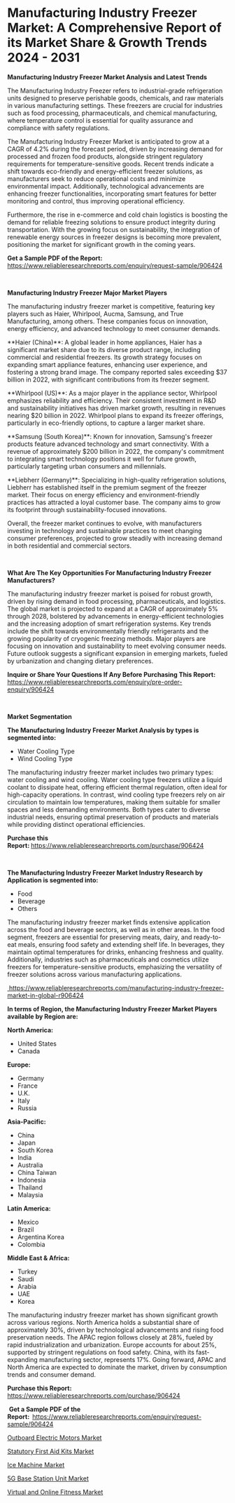 <p><h1>Manufacturing Industry Freezer Market: A Comprehensive Report of its Market Share & Growth Trends 2024 - 2031</h1></p><p><strong>Manufacturing Industry Freezer Market Analysis and Latest Trends</strong></p>
<p><p>The Manufacturing Industry Freezer refers to industrial-grade refrigeration units designed to preserve perishable goods, chemicals, and raw materials in various manufacturing settings. These freezers are crucial for industries such as food processing, pharmaceuticals, and chemical manufacturing, where temperature control is essential for quality assurance and compliance with safety regulations.</p><p>The Manufacturing Industry Freezer Market is anticipated to grow at a CAGR of 4.2% during the forecast period, driven by increasing demand for processed and frozen food products, alongside stringent regulatory requirements for temperature-sensitive goods. Recent trends indicate a shift towards eco-friendly and energy-efficient freezer solutions, as manufacturers seek to reduce operational costs and minimize environmental impact. Additionally, technological advancements are enhancing freezer functionalities, incorporating smart features for better monitoring and control, thus improving operational efficiency. </p><p>Furthermore, the rise in e-commerce and cold chain logistics is boosting the demand for reliable freezing solutions to ensure product integrity during transportation. With the growing focus on sustainability, the integration of renewable energy sources in freezer designs is becoming more prevalent, positioning the market for significant growth in the coming years.</p></p>
<p><strong>Get a Sample PDF of the Report:&nbsp;</strong> <a href="https://www.reliableresearchreports.com/enquiry/request-sample/906424?utm_campaign=114&utm_medium=2&utm_source=Github&utm_content=ia&utm_term=02102024&utm_id=manufacturing-industry-freezer">https://www.reliableresearchreports.com/enquiry/request-sample/906424</a></p>
<p>&nbsp;</p>
<p><strong>Manufacturing Industry Freezer Major Market Players</strong></p>
<p><p>The manufacturing industry freezer market is competitive, featuring key players such as Haier, Whirlpool, Aucma, Samsung, and True Manufacturing, among others. These companies focus on innovation, energy efficiency, and advanced technology to meet consumer demands.</p><p>**Haier (China)**: A global leader in home appliances, Haier has a significant market share due to its diverse product range, including commercial and residential freezers. Its growth strategy focuses on expanding smart appliance features, enhancing user experience, and fostering a strong brand image. The company reported sales exceeding $37 billion in 2022, with significant contributions from its freezer segment.</p><p>**Whirlpool (US)**: As a major player in the appliance sector, Whirlpool emphasizes reliability and efficiency. Their consistent investment in R&D and sustainability initiatives has driven market growth, resulting in revenues nearing $20 billion in 2022. Whirlpool plans to expand its freezer offerings, particularly in eco-friendly options, to capture a larger market share.</p><p>**Samsung (South Korea)**: Known for innovation, Samsung's freezer products feature advanced technology and smart connectivity. With a revenue of approximately $200 billion in 2022, the company's commitment to integrating smart technology positions it well for future growth, particularly targeting urban consumers and millennials.</p><p>**Liebherr (Germany)**: Specializing in high-quality refrigeration solutions, Liebherr has established itself in the premium segment of the freezer market. Their focus on energy efficiency and environment-friendly practices has attracted a loyal customer base. The company aims to grow its footprint through sustainability-focused innovations.</p><p>Overall, the freezer market continues to evolve, with manufacturers investing in technology and sustainable practices to meet changing consumer preferences, projected to grow steadily with increasing demand in both residential and commercial sectors.</p></p>
<p>&nbsp;</p>
<p><strong>What Are The Key Opportunities For Manufacturing Industry Freezer Manufacturers?</strong></p>
<p><p>The manufacturing industry freezer market is poised for robust growth, driven by rising demand in food processing, pharmaceuticals, and logistics. The global market is projected to expand at a CAGR of approximately 5% through 2028, bolstered by advancements in energy-efficient technologies and the increasing adoption of smart refrigeration systems. Key trends include the shift towards environmentally friendly refrigerants and the growing popularity of cryogenic freezing methods. Major players are focusing on innovation and sustainability to meet evolving consumer needs. Future outlook suggests a significant expansion in emerging markets, fueled by urbanization and changing dietary preferences.</p></p>
<p><strong>Inquire or Share Your Questions If Any Before Purchasing This Report:</strong> <a href="https://www.reliableresearchreports.com/enquiry/pre-order-enquiry/906424?utm_campaign=114&utm_medium=2&utm_source=Github&utm_content=ia&utm_term=02102024&utm_id=manufacturing-industry-freezer">https://www.reliableresearchreports.com/enquiry/pre-order-enquiry/906424</a></p>
<p>&nbsp;</p>
<p><strong>Market Segmentation</strong></p>
<p><strong>The Manufacturing Industry Freezer Market Analysis by types is segmented into:</strong></p>
<p><ul><li>Water Cooling Type</li><li>Wind Cooling Type</li></ul></p>
<p><p>The manufacturing industry freezer market includes two primary types: water cooling and wind cooling. Water cooling type freezers utilize a liquid coolant to dissipate heat, offering efficient thermal regulation, often ideal for high-capacity operations. In contrast, wind cooling type freezers rely on air circulation to maintain low temperatures, making them suitable for smaller spaces and less demanding environments. Both types cater to diverse industrial needs, ensuring optimal preservation of products and materials while providing distinct operational efficiencies.</p></p>
<p><strong>Purchase this Report:&nbsp;</strong><a href="https://www.reliableresearchreports.com/purchase/906424?utm_campaign=114&utm_medium=2&utm_source=Github&utm_content=ia&utm_term=02102024&utm_id=manufacturing-industry-freezer">https://www.reliableresearchreports.com/purchase/906424</a></p>
<p>&nbsp;</p>
<p><strong>The Manufacturing Industry Freezer Market Industry Research by Application is segmented into:</strong></p>
<p><ul><li>Food</li><li>Beverage</li><li>Others</li></ul></p>
<p><p>The manufacturing industry freezer market finds extensive application across the food and beverage sectors, as well as in other areas. In the food segment, freezers are essential for preserving meats, dairy, and ready-to-eat meals, ensuring food safety and extending shelf life. In beverages, they maintain optimal temperatures for drinks, enhancing freshness and quality. Additionally, industries such as pharmaceuticals and cosmetics utilize freezers for temperature-sensitive products, emphasizing the versatility of freezer solutions across various manufacturing applications.</p></p>
<p><a href="https://www.reliableresearchreports.com/manufacturing-industry-freezer-market-in-global-r906424?utm_campaign=114&utm_medium=2&utm_source=Github&utm_content=ia&utm_term=02102024&utm_id=manufacturing-industry-freezer">&nbsp;https://www.reliableresearchreports.com/manufacturing-industry-freezer-market-in-global-r906424</a></p>
<p><strong>In terms of Region, the Manufacturing Industry Freezer Market Players available by Region are:</strong></p>
<p>
    <p> <strong> North America: </strong>
        <ul>
            <li>United States</li>
            <li>Canada</li>
        </ul>
        </p> 
    <p> <strong> Europe: </strong>
        <ul>
            <li>Germany</li>
            <li>France</li>
            <li>U.K.</li>
            <li>Italy</li>
            <li>Russia</li>
        </ul>
        </p> 
    <p> <strong> Asia-Pacific: </strong>
        <ul>
            <li>China</li>
            <li>Japan</li>
            <li>South Korea</li>
            <li>India</li>
            <li>Australia</li>
            <li>China Taiwan</li>
            <li>Indonesia</li>
            <li>Thailand</li>
            <li>Malaysia</li>
        </ul>
        </p> 
    <p> <strong> Latin America: </strong>
        <ul>
            <li>Mexico</li>
            <li>Brazil</li>
            <li>Argentina Korea</li>
            <li>Colombia</li>
        </ul>
        </p> 
    <p> <strong> Middle East & Africa: </strong>
        <ul>
            <li>Turkey</li>
            <li>Saudi</li>
            <li>Arabia</li>
            <li>UAE</li>
            <li>Korea</li>
        </ul>
    </p>
    </p>
<p><p>The manufacturing industry freezer market has shown significant growth across various regions. North America holds a substantial share of approximately 30%, driven by technological advancements and rising food preservation needs. The APAC region follows closely at 28%, fueled by rapid industrialization and urbanization. Europe accounts for about 25%, supported by stringent regulations on food safety. China, with its fast-expanding manufacturing sector, represents 17%. Going forward, APAC and North America are expected to dominate the market, driven by consumption trends and consumer demand.</p></p>
<p><strong>Purchase this Report: </strong><a href="https://www.reliableresearchreports.com/purchase/906424?utm_campaign=114&utm_medium=2&utm_source=Github&utm_content=ia&utm_term=02102024&utm_id=manufacturing-industry-freezer">https://www.reliableresearchreports.com/purchase/906424</a></p>
<p>&nbsp;<strong>Get a Sample PDF of the Report:&nbsp;&nbsp;</strong><a href="https://www.reliableresearchreports.com/enquiry/request-sample/906424?utm_campaign=114&utm_medium=2&utm_source=Github&utm_content=ia&utm_term=02102024&utm_id=manufacturing-industry-freezer">https://www.reliableresearchreports.com/enquiry/request-sample/906424</a></p>
<p><strong></strong></p>
<p><p><a href="https://www.linkedin.com/pulse/global-perspectives-outboard-electric-motors-market-trends-challenges-rx8me?utm_campaign=114&utm_medium=2&utm_source=Github&utm_content=ia&utm_term=02102024&utm_id=manufacturing-industry-freezer">Outboard Electric Motors Market</a></p><p><a href="https://github.com/MonroeBullock54/Market-Research-Report-List-1/blob/main/statutory-first-aid-kits-market.md?utm_campaign=114&utm_medium=2&utm_source=Github&utm_content=ia&utm_term=02102024&utm_id=manufacturing-industry-freezer">Statutory First Aid Kits Market</a></p><p><a href="https://www.linkedin.com/pulse/global-ice-machine-market-size-expected-reach-cagr-143-report-wsege?utm_campaign=114&utm_medium=2&utm_source=Github&utm_content=ia&utm_term=02102024&utm_id=manufacturing-industry-freezer">Ice Machine Market</a></p><p><a href="https://issuu.com/reportprime-2/docs/5g-base-station-unit-market-size-20_291d6c2fd2420f?utm_campaign=114&utm_medium=2&utm_source=Github&utm_content=ia&utm_term=02102024&utm_id=manufacturing-industry-freezer">5G Base Station Unit Market</a></p><p><a href="https://issuu.com/reportprime-2/docs/virtual-and-online-fitness-market-s_6a9068751a2604?utm_campaign=114&utm_medium=2&utm_source=Github&utm_content=ia&utm_term=02102024&utm_id=manufacturing-industry-freezer">Virtual and Online Fitness Market</a></p></p>